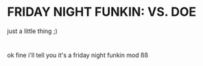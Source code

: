 # FRIDAY NIGHT FUNKIN: VS. DOE

just a little thing ;)


#
ok fine i'll tell you it's a friday night funkin mod
ßß